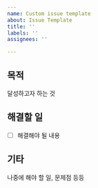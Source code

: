 ```yaml
---
name: Custom issue template
about: Issue Template
title: ''
labels: ''
assignees: ''

---
```


<!--
항상 지킬 것
명확한 목적의 PR.
작은 크기의 PR.
구조적 커밋.
-->

## 목적
달성하고자 하는 것

## 해결할 일
- [ ] 해결해야 될 내용

## 기타
나중에 해야 할 일, 문제점 등등
